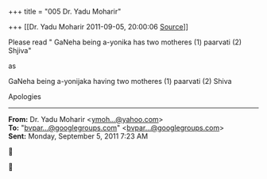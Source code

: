 +++
title = "005 Dr. Yadu Moharir"

+++
[[Dr. Yadu Moharir	2011-09-05, 20:00:06 [Source](https://groups.google.com/g/bvparishat/c/8RHcCFCSS-4)]]



Please read " GaNeha being a-yonika has two motheres (1) paarvati (2) Shjiva"

as

GaNeha being a-yonijaka having two motheres (1) paarvati (2) Shiva

  

Apologies

  

  

------------------------------------------------------------------------

**From:** Dr. Yadu Moharir \<[ymoh...@yahoo.com]()\>  
**To:** "[bvpar...@googlegroups.com]()" \<[bvpar...@googlegroups.com]()\>  
**Sent:** Monday, September 5, 2011 7:23 AM





